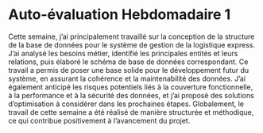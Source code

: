# Auto-évaluation Hebdomadaire 1

Cette semaine, j’ai principalement travaillé sur la conception de la structure de la base de données pour le système de gestion de la logistique express. J’ai analysé les besoins métier, identifié les principales entités et leurs relations, puis élaboré le schéma de base de données correspondant. Ce travail a permis de poser une base solide pour le développement futur du système, en assurant la cohérence et la maintenabilité des données. J’ai également anticipé les risques potentiels liés à la couverture fonctionnelle, à la performance et à la sécurité des données, et j’ai proposé des solutions d’optimisation à considérer dans les prochaines étapes. Globalement, le travail de cette semaine a été réalisé de manière structurée et méthodique, ce qui contribue positivement à l’avancement du projet.

